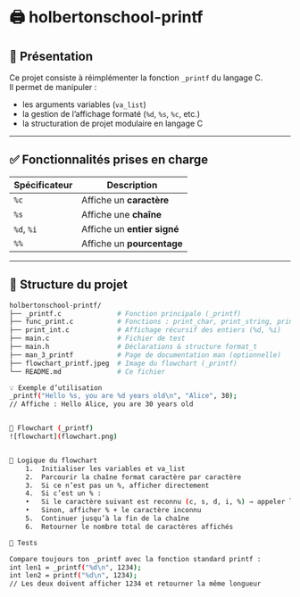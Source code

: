 # 🖨️ holbertonschool-printf

## 📝 Présentation

Ce projet consiste à réimplémenter la fonction `_printf` du langage C.  
Il permet de manipuler :
- les arguments variables (`va_list`)
- la gestion de l’affichage formaté (`%d`, `%s`, `%c`, etc.)
- la structuration de projet modulaire en langage C

---

## ✅ Fonctionnalités prises en charge

| Spécificateur | Description                |
|---------------|----------------------------|
| `%c`          | Affiche un **caractère**   |
| `%s`          | Affiche une **chaîne**     |
| `%d`, `%i`    | Affiche un **entier signé**|
| `%%`          | Affiche un **pourcentage** |

---

## 📁 Structure du projet

```bash
holbertonschool-printf/
├── _printf.c              # Fonction principale (_printf)
├── func_print.c           # Fonctions : print_char, print_string, print_prct
├── print_int.c            # Affichage récursif des entiers (%d, %i)
├── main.c                 # Fichier de test
├── main.h                 # Déclarations & structure format_t
├── man_3_printf           # Page de documentation man (optionnelle)
├── flowchart_printf.jpeg  # Image du flowchart (_printf)
└── README.md              # Ce fichier

💡 Exemple d’utilisation
_printf("Hello %s, you are %d years old\n", "Alice", 30);
// Affiche : Hello Alice, you are 30 years old


🔁 Flowchart (_printf)
![flowchart](flowchart.png)


🧾 Logique du flowchart
	1.	Initialiser les variables et va_list
	2.	Parcourir la chaîne format caractère par caractère
	3.	Si ce n’est pas un %, afficher directement
	4.	Si c’est un % :
	•	Si le caractère suivant est reconnu (c, s, d, i, %) → appeler la fonction correspondante
	•	Sinon, afficher % + le caractère inconnu
	5.	Continuer jusqu’à la fin de la chaîne
	6.	Retourner le nombre total de caractères affichés

🧪 Tests

Compare toujours ton _printf avec la fonction standard printf :
int len1 = _printf("%d\n", 1234);
int len2 = printf("%d\n", 1234);
// Les deux doivent afficher 1234 et retourner la même longueur
